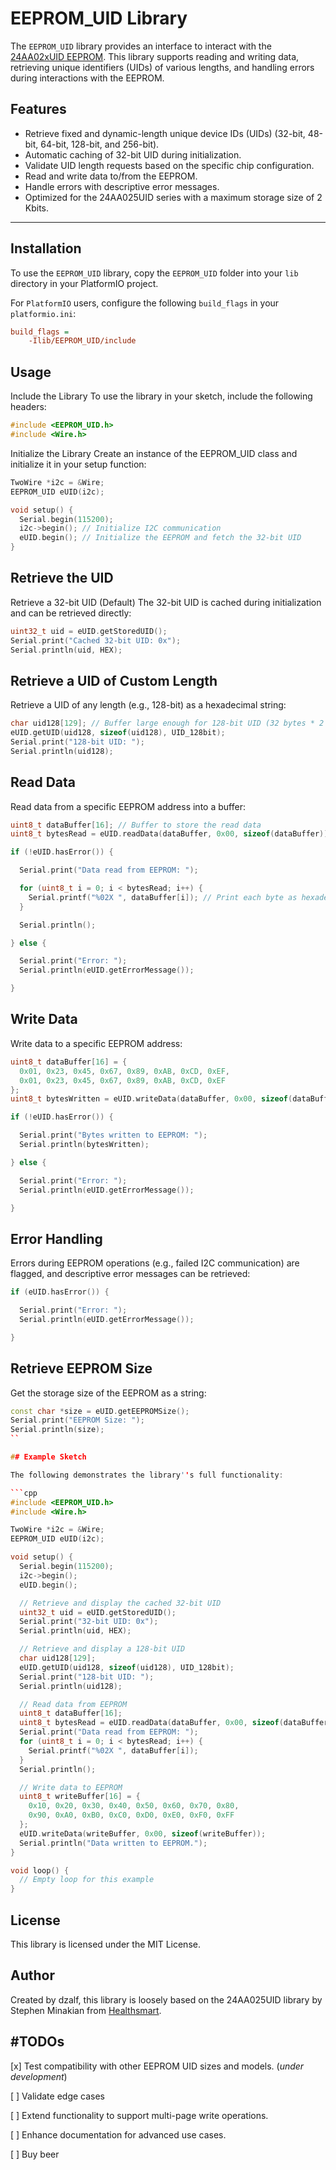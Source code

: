 # EEPROM_UID Library

The `EEPROM_UID` library provides an interface to interact with the [24AA02xUID EEPROM](https://ww1.microchip.com/downloads/aemDocuments/documents/OTH/ProductDocuments/DataSheets/20005202A.pdf). This library supports reading and writing data, retrieving unique identifiers (UIDs) of various lengths, and handling errors during interactions with the EEPROM.

## Features

- Retrieve fixed and dynamic-length unique device IDs (UIDs) (32-bit, 48-bit, 64-bit, 128-bit, and 256-bit).
- Automatic caching of 32-bit UID during initialization.
- Validate UID length requests based on the specific chip configuration.
- Read and write data to/from the EEPROM.
- Handle errors with descriptive error messages.
- Optimized for the 24AA025UID series with a maximum storage size of 2 Kbits.

---

## Installation

To use the `EEPROM_UID` library, copy the `EEPROM_UID` folder into your `lib` directory in your PlatformIO project.

For `PlatformIO` users, configure the following `build_flags` in your `platformio.ini`:

```ini
build_flags =
    -Ilib/EEPROM_UID/include
```

## Usage

Include the Library
To use the library in your sketch, include the following headers:

```cpp
#include <EEPROM_UID.h>
#include <Wire.h>
```

Initialize the Library
Create an instance of the EEPROM_UID class and initialize it in your setup function:

```cpp
TwoWire *i2c = &Wire;
EEPROM_UID eUID(i2c);

void setup() {
  Serial.begin(115200);
  i2c->begin(); // Initialize I2C communication
  eUID.begin(); // Initialize the EEPROM and fetch the 32-bit UID
}
```

## Retrieve the UID

Retrieve a 32-bit UID (Default)
The 32-bit UID is cached during initialization and can be retrieved directly:

```cpp
uint32_t uid = eUID.getStoredUID();
Serial.print("Cached 32-bit UID: 0x");
Serial.println(uid, HEX);
```

## Retrieve a UID of Custom Length

Retrieve a UID of any length (e.g., 128-bit) as a hexadecimal string:

```cpp
char uid128[129]; // Buffer large enough for 128-bit UID (32 bytes * 2 characters + null terminator)
eUID.getUID(uid128, sizeof(uid128), UID_128bit);
Serial.print("128-bit UID: ");
Serial.println(uid128);
```

## Read Data

Read data from a specific EEPROM address into a buffer:

```cpp
uint8_t dataBuffer[16]; // Buffer to store the read data
uint8_t bytesRead = eUID.readData(dataBuffer, 0x00, sizeof(dataBuffer));

if (!eUID.hasError()) {

  Serial.print("Data read from EEPROM: ");

  for (uint8_t i = 0; i < bytesRead; i++) {
    Serial.printf("%02X ", dataBuffer[i]); // Print each byte as hexadecimal
  }

  Serial.println();

} else {

  Serial.print("Error: ");
  Serial.println(eUID.getErrorMessage());

}
```

## Write Data

Write data to a specific EEPROM address:

```cpp
uint8_t dataBuffer[16] = {
  0x01, 0x23, 0x45, 0x67, 0x89, 0xAB, 0xCD, 0xEF,
  0x01, 0x23, 0x45, 0x67, 0x89, 0xAB, 0xCD, 0xEF
};
uint8_t bytesWritten = eUID.writeData(dataBuffer, 0x00, sizeof(dataBuffer));

if (!eUID.hasError()) {

  Serial.print("Bytes written to EEPROM: ");
  Serial.println(bytesWritten);

} else {

  Serial.print("Error: ");
  Serial.println(eUID.getErrorMessage());

}
```

## Error Handling

Errors during EEPROM operations (e.g., failed I2C communication) are flagged, and descriptive error messages can be retrieved:

```cpp
if (eUID.hasError()) {

  Serial.print("Error: ");
  Serial.println(eUID.getErrorMessage());

}
```

## Retrieve EEPROM Size

Get the storage size of the EEPROM as a string:

```cpp
const char *size = eUID.getEEPROMSize();
Serial.print("EEPROM Size: ");
Serial.println(size);
``

## Example Sketch

The following demonstrates the library''s full functionality:

```cpp
#include <EEPROM_UID.h>
#include <Wire.h>

TwoWire *i2c = &Wire;
EEPROM_UID eUID(i2c);

void setup() {
  Serial.begin(115200);
  i2c->begin();
  eUID.begin();

  // Retrieve and display the cached 32-bit UID
  uint32_t uid = eUID.getStoredUID();
  Serial.print("32-bit UID: 0x");
  Serial.println(uid, HEX);

  // Retrieve and display a 128-bit UID
  char uid128[129];
  eUID.getUID(uid128, sizeof(uid128), UID_128bit);
  Serial.print("128-bit UID: ");
  Serial.println(uid128);

  // Read data from EEPROM
  uint8_t dataBuffer[16];
  uint8_t bytesRead = eUID.readData(dataBuffer, 0x00, sizeof(dataBuffer));
  Serial.print("Data read from EEPROM: ");
  for (uint8_t i = 0; i < bytesRead; i++) {
    Serial.printf("%02X ", dataBuffer[i]);
  }
  Serial.println();

  // Write data to EEPROM
  uint8_t writeBuffer[16] = {
    0x10, 0x20, 0x30, 0x40, 0x50, 0x60, 0x70, 0x80,
    0x90, 0xA0, 0xB0, 0xC0, 0xD0, 0xE0, 0xF0, 0xFF
  };
  eUID.writeData(writeBuffer, 0x00, sizeof(writeBuffer));
  Serial.println("Data written to EEPROM.");
}

void loop() {
  // Empty loop for this example
}
```

## License

This library is licensed under the MIT License.

## Author

Created by dzalf, this library is loosely based on the 24AA025UID library by Stephen Minakian from [Healthsmart](https://github.com/Healthsmart/24AA025UID_library).

## #TODOs

[x] Test compatibility with other EEPROM UID sizes and models. (_under development_)

[ ] Validate edge cases

[ ] Extend functionality to support multi-page write operations.

[ ] Enhance documentation for advanced use cases.

[ ] Buy beer
